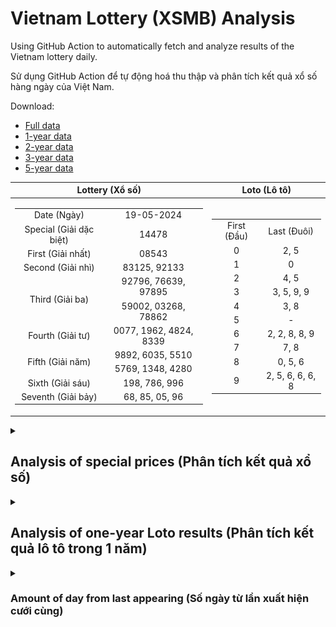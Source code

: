 # Vietnam Lottery (XSMB) Analysis

Using GitHub Action to automatically fetch and analyze results of the Vietnam lottery daily.

Sử dụng GitHub Action để tự động hoá thu thập và phân tích kết quả xổ số hàng ngày của Việt Nam.

Download:

* [Full data](https://raw.githubusercontent.com/khiemdoan/vietnam-lottery-xsmb-analysis/main/results/xsmb.csv)
* [1-year data](https://raw.githubusercontent.com/khiemdoan/vietnam-lottery-xsmb-analysis/main/results/xsmb_1_year.csv)
* [2-year data](https://raw.githubusercontent.com/khiemdoan/vietnam-lottery-xsmb-analysis/main/results/xsmb_2_year.csv)
* [3-year data](https://raw.githubusercontent.com/khiemdoan/vietnam-lottery-xsmb-analysis/main/results/xsmb_3_year.csv)
* [5-year data](https://raw.githubusercontent.com/khiemdoan/vietnam-lottery-xsmb-analysis/main/results/xsmb_5_year.csv)

| Lottery (Xổ số) | Loto (Lô tô) |
| :------------: | :----------: |
| <table><tr><td>Date (Ngày)</td><td>19-05-2024</td></tr><tr><td>Special (Giải dặc biệt)</td><td>14478</td></tr><tr><td>First (Giải nhất)</td><td>08543</td></tr><tr><td>Second (Giải nhì)</td><td>83125, 92133</td></tr><tr><td rowspan="2">Third (Giải ba)</td><td>92796, 76639, 97895</td></tr><tr><td>59002, 03268, 78862</td></tr><tr><td>Fourth (Giải tư)</td><td>0077, 1962, 4824, 8339</td></tr><tr><td rowspan="2">Fifth (Giải năm)</td><td>9892, 6035, 5510</td></tr><tr><td>5769, 1348, 4280</td></tr><tr><td>Sixth (Giải sáu)</td><td>198, 786, 996</td></tr><tr><td>Seventh (Giải bảy)</td><td>68, 85, 05, 96</td></tr></table> | <table><tr><td>First (Đầu)</td><td>Last (Đuôi)</td></tr><tr><td>0</td><td>2, 5</td></tr><tr><td>1</td><td>0</td></tr><tr><td>2</td><td>4, 5</td></tr><tr><td>3</td><td>3, 5, 9, 9</td></tr><tr><td>4</td><td>3, 8</td></tr><tr><td>5</td><td>-</td></tr><tr><td>6</td><td>2, 2, 8, 8, 9</td></tr><tr><td>7</td><td>7, 8</td></tr><tr><td>8</td><td>0, 5, 6</td></tr><tr><td>9</td><td>2, 5, 6, 6, 6, 8</td></tr></table> |

<details>
  <summary><h2>Analysis of special prices (Phân tích kết quả xổ số)</h2></summary>
  <h3>Amount of day from last appearing (Số ngày từ lần xuất hiện cuối cùng)</h3>

  ![Delta](images/special_delta.jpg)

  <h3>Top 10 amount of day from last appearing (Top 10 số lâu chưa xuất hiện)</h3>

  ![Delta top 10](images/special_delta_top_10.jpg)
</details>

<details>
  <summary><h2>Analysis of one-year Loto results (Phân tích kết quả lô tô trong 1 năm)</h2></summary>

  Max: 128. Min: 72.

  Mean: 97.74. Standard deviation: 9.75.

  <h3>Detail (Chi tiết)</h3>

  ![Detail](images/heatmap.jpg)

  <h3>Top 10</h3>

  ![Top 10](images/top-10.jpg)

  <h3>Distribution (Phân bổ)</h3>

  ![Distribution](images/distribution.jpg)
</details>

<details>
  <summary><h3>Amount of day from last appearing (Số ngày từ lần xuất hiện cưới cùng)</h2></summary>

  ![Delta](images/delta.jpg)

  <h3>Top 10 amount of day from last appearing (Top 10 số lâu chưa xuất hiện)</h3>

  ![Delta top 10](images/delta_top_10.jpg)
</details>